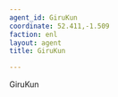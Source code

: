 ```yaml
---
agent_id: GiruKun
coordinate: 52.411,-1.509
faction: enl
layout: agent
title: GiruKun

---
```


GiruKun